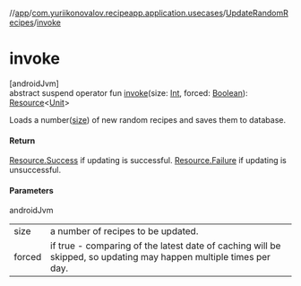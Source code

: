 //[app](../../../index.md)/[com.yuriikonovalov.recipeapp.application.usecases](../index.md)/[UpdateRandomRecipes](index.md)/[invoke](invoke.md)

# invoke

[androidJvm]\
abstract suspend operator fun [invoke](invoke.md)(size: [Int](https://kotlinlang.org/api/latest/jvm/stdlib/kotlin/-int/index.html), forced: [Boolean](https://kotlinlang.org/api/latest/jvm/stdlib/kotlin/-boolean/index.html)): [Resource](../../com.yuriikonovalov.recipeapp.resource/-resource/index.md)&lt;[Unit](https://kotlinlang.org/api/latest/jvm/stdlib/kotlin/-unit/index.html)&gt;

Loads a number([size](invoke.md)) of new random recipes and saves them to database.

#### Return

[Resource.Success](../../com.yuriikonovalov.recipeapp.resource/-resource/-success/index.md) if updating is successful. [Resource.Failure](../../com.yuriikonovalov.recipeapp.resource/-resource/-failure/index.md) if updating is unsuccessful.

#### Parameters

androidJvm

| | |
|---|---|
| size | a number of recipes to be updated. |
| forced | if true - comparing of the latest date of caching will be skipped, so updating may happen multiple times per day. |
